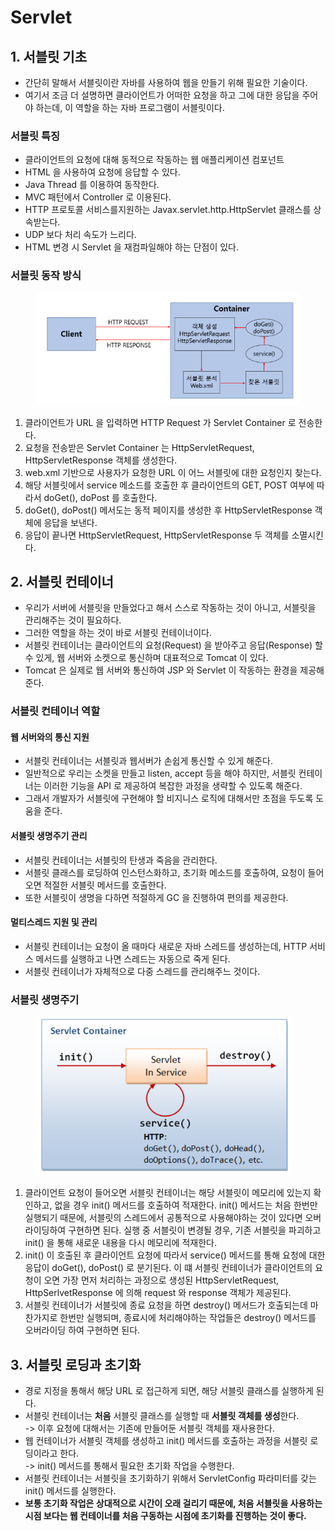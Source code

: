 # Servlet

## 1. 서블릿 기초

* 간단히 말해서 서블릿이란 자바를 사용하여 웹을 만들기 위해 필요한 기술이다.&#x20;
* 여기서 조금 더 설명하면 클라이언트가 어떠한 요청을 하고 그에 대한 응답을 주어야 하는데, 이 역할을 하는 자바 프로그램이 서블릿이다.&#x20;

### 서블릿 특징&#x20;

* 클라이언트의 요청에 대해 동적으로 작동하는 웹 애플리케이션 컴포넌트
* HTML 을 사용하여 요청에 응답할 수 있다.
* Java Thread 를 이용하여 동작한다.
* MVC 패턴에서 Controller 로 이용된다.
* HTTP 프로토콜 서비스를지원하는 Javax.servlet.http.HttpServlet 클래스를 상속받는다.
* UDP 보다 처리 속도가 느리다.
* HTML 변경 시 Servlet 을 재컴파일해야 하는 단점이 있다.

### 서블릿 동작 방식

<figure><img src="../../.gitbook/assets/image.png" alt=""><figcaption></figcaption></figure>

1. 클라이언트가 URL 을 입력하면 HTTP Request 가 Servlet Container 로 전송한다.&#x20;
2. 요청을 전송받은 Servlet Container 는 HttpServletRequest, HttpServletResponse 객체를 생성한다.&#x20;
3. web.xml 기반으로 사용자가 요청한 URL 이 어느 서블릿에 대한 요청인지 찾는다.&#x20;
4. 해당 서블릿에서 service 메소드를 호출한 후 클라이언트의 GET, POST 여부에 따라서 doGet(), doPost 를 호출한다.&#x20;
5. doGet(), doPost() 메서도는 동적 페이지를 생성한 후 HttpServletResponse 객체에 응답을 보낸다.&#x20;
6. 응답이 끝나면 HttpServletRequest, HttpServletResponse 두 객체를 소멸시킨다.&#x20;

## 2. 서블릿 컨테이너

* 우리가 서버에 서블릿을 만들었다고 해서 스스로 작동하는 것이 아니고, 서블릿을 관리해주는 것이 필요하다.&#x20;
* 그러한 역할을 하는 것이 바로 서블릿 컨테이너이다.&#x20;
* 서블릿 컨테이너는 클라이언트의 요청(Request) 을 받아주고 응답(Response) 할 수 있게, 웹 서버와 소켓으로 통신하며 대표적으로 Tomcat 이 있다.&#x20;
* Tomcat 은 실제로 웹 서버와 통신하여 JSP 와 Servlet 이 작동하는 환경을 제공해준다.&#x20;

### 서블릿 컨테이너 역할&#x20;

#### 웹 서버와의 통신 지원&#x20;

* 서블릿 컨테이너는 서블릿과 웹서버가 손쉽게 통신할 수 있게 해준다.&#x20;
* 일반적으로 우리는 소켓을 만들고 listen, accept 등을 해야 하지만, 서블릿 컨테이너는 이러한 기능을 API 로 제공하여 복잡한 과정을 생략할 수 있도록 해준다.&#x20;
* 그래서 개발자가 서블릿에 구현해야 할 비지니스 로직에 대해서만 초점을 두도록 도움을 준다.&#x20;

#### 서블릿 생명주기 관리&#x20;

* 서블릿 컨테이너는 서블릿의 탄생과 죽음을 관리한다.&#x20;
* 서블릿 클래스를 로딩하여 인스턴스화하고, 초기화 메소드를 호출하여, 요청이 들어오면 적절한 서블릿 메서드를 호출한다.
* 또한 서블릿이 생명을 다하면 적절하게 GC 을 진행하여 편의를 제공한다.&#x20;

#### 멀티스레드 지원 및 관리&#x20;

* 서블릿 컨테이너는 요청이 올 때마다 새로운 자바 스레드를 생성하는데, HTTP 서비스 메서드를 실행하고 나면 스레드는 자동으로 죽게 된다.&#x20;
* 서블릿 컨테이너가 자체적으로 다중 스레드를 관리해주느 것이다.&#x20;

### 서블릿 생명주기&#x20;

<figure><img src="../../.gitbook/assets/image (1).png" alt=""><figcaption></figcaption></figure>

1. 클라이언트 요청이 들어오면 서블릿 컨테이너는 해당 서블릿이 메모리에 있는지 확인하고, 없을 경우 init() 메서드를 호출하여 적재한다. init() 메서드는 처음 한번만 실행되기 때문에, 서블릿의 스레드에서 공통적으로 사용해야하는 것이 있다면 오버라이딩하여 구현하면 된다. 실행 중 서블릿이 변경될 경우, 기존 서블릿을 파괴하고 init() 을 통해 새로운 내용을 다시 메모리에 적재한다.&#x20;
2. init() 이 호출된 후 클라이언트 요청에 따라서 service() 메서드를 통해 요청에 대한 응답이 doGet(), doPost() 로 분기된다. 이 떄 서블릿 컨테이너가 클라이언트의 요청이 오면 가장 먼저 처리하는 과정으로 생성된 HttpServletRequest, HttpSerlvetResponse 에 의해 request 와 response 객체가 제공된다.&#x20;
3. 서블릿 컨테이너가 서블릿에 종료 요청을 하면 destroy() 메서드가 호출되는데 마찬가지로 한번만 실행되며, 종료시에 처리해야하는 작업들은 destroy() 메서드를 오버라이딩 하여 구현하면 된다.&#x20;

## 3. 서블릿 로딩과 초기화

* 경로 지정을 통해서 해당 URL 로 접근하게 되면, 해당 서블릿 클래스를 실행하게 된다.
* 서블릿 컨테이너는 **처음** 서블릿 클래스를 실행할 때 **서블릿 객체를 생성**한다.\
  \-> 이후 요청에 대해서는 기존에 만들어둔 서블릿 객체를 재사용한다.
* 웹 컨테이너가 서블릿 객체를 생성하고 init() 메서드를 호출하는 과정을 서블릿 로딩이라고 한다.\
  \-> init() 메서드를 통해서 필요한 초기화 작업을 수행한다.
* 서블릿 컨테이너는 서블릿을 초기화하기 위해서 ServletConfig 파라미터를 갖는 init() 메서드를 실행한다.
* **보통 초기화 작업은 상대적으로 시간이 오래 걸리기 때문에, 처음 서블릿을 사용하는 시점 보다는 웹 컨테이너를 처음 구동하는 시점에 초기화를 진행하는 것이 좋다.**
